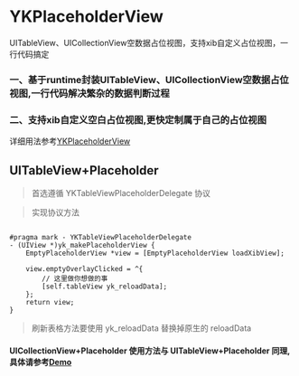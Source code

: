 # YKPlaceholderView
 UITableView、UICollectionView空数据占位视图，支持xib自定义占位视图，一行代码搞定

### 一、基于runtime封装UITableView、UICollectionView空数据占位视图,一行代码解决繁杂的数据判断过程

### 二、支持xib自定义空白占位视图,更快定制属于自己的占位视图

详细用法参考[YKPlaceholderView](https://github.com/KellyCoder/YKPlaceholderView)

## UITableView+Placeholder

> 首选遵循 YKTableViewPlaceholderDelegate 协议

> 实现协议方法

```

#pragma mark - YKTableViewPlaceholderDelegate
- (UIView *)yk_makePlaceholderView {
    EmptyPlaceholderView *view = [EmptyPlaceholderView loadXibView];
    
    view.emptyOverlayClicked = ^{
        // 这里做你想做的事
        [self.tableView yk_reloadData];
    };
    return view;
}

```

> 刷新表格方法要使用 yk_reloadData 替换掉原生的 reloadData

#### UICollectionView+Placeholder 使用方法与 UITableView+Placeholder 同理,具体请参考[Demo](https://github.com/KellyCoder/YKPlaceholderView)




